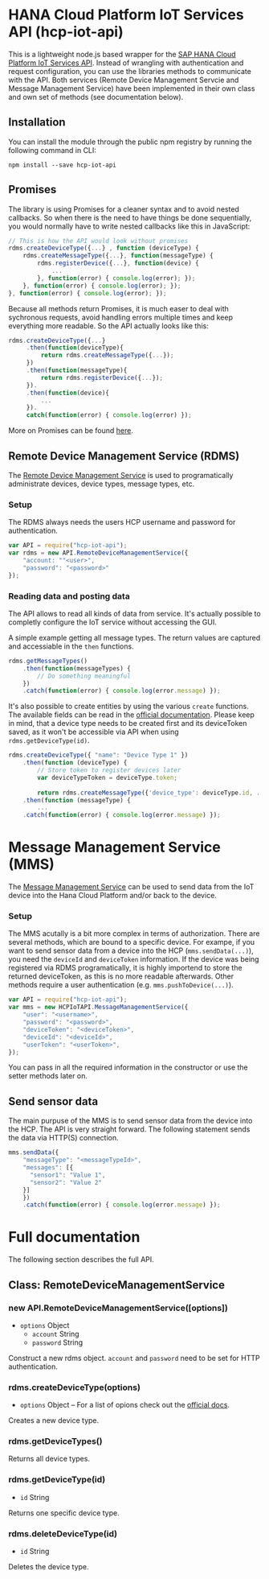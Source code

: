 # HANA Cloud Platform IoT Services API (hcp-iot-api)

This is a lightweight node.js based wrapper for the [SAP HANA Cloud Platform IoT Services API](https://help.hana.ondemand.com/iot/frameset.htm?ad829c660e584c329200022332f04d00.html). 
Instead of wrangling with authentication and request configuration, you can use the libraries methods to communicate with the API.
Both services (Remote Device Management Servcie and Message Management Service) have been implemented in their own class and own set of methods (see documentation below).

## Installation

You can install the module through the public npm registry by running the
following command in CLI:

```
npm install --save hcp-iot-api
```

## Promises

The library is using Promises for a cleaner syntax and to avoid nested callbacks.
So when there is the need to have things be done sequentially, you would normally have to write nested callbacks like this in JavaScript:

```js
// This is how the API would look without promises
rdms.createDeviceType({...} , function (deviceType) {
	rdms.createMessageType({...}, function(messageType) {		
		rdms.registerDevice({...}, function(device) {
			...
		}, function(error) { console.log(error); });
	}, function(error) { console.log(error); });
}, function(error) { console.log(error); });
```
Because all methods return Promises, it is much easer to deal with sychronous requests, avoid handling errors multiple times and keep everything more readable. So the API actually looks like this:

```js
rdms.createDeviceType({...}
	 .then(function(deviceType){
		 return rdms.createMessageType({...});
	 })
	 .then(function(messageType){
		 return rdms.registerDevice({...});
	 }).
	 .then(function(device){
		 ...
	 }).
	 catch(function(error) { console.log(error) });
```

More on Promises can be found [here](https://promise-nuggets.github.io/).

## Remote Device Management Service (RDMS)

The [Remote Device Management Service](https://help.hana.ondemand.com/iot/frameset.htm?c4477ad35f1c405fb9364f279f24d973.html) is used to programatically administrate devices, device types, message types, etc.

### Setup

The RDMS always needs the users HCP username and password for authentication.

```js
var API = require("hcp-iot-api");
var rdms = new API.RemoteDeviceManagementService({
	"account: ""<user>", 
	"password": "<password>"
});
```
### Reading data and posting data

The API allows to read all kinds of data from service. It's actually possible to completly configure the IoT service without accessing the GUI.

A simple example getting all message types. The return values are captured and accessiable in the `then` functions.
```js
rdms.getMessageTypes()
	.then(function(messageTypes) {
		// Do something meaningful
	})
	.catch(function(error) { console.log(error.message)	});

```
It's also possible to create entities by using the various `create` functions. The available fields can be read in the [official documentation](https://help.hana.ondemand.com/iot/frameset.htm?ad829c660e584c329200022332f04d00.html). Please keep in mind, that a device type needs to be created first and its deviceToken saved, as it won't be accessible via API when using `rdms.getDeviceType(id)`.

```js
rdms.createDeviceType({ "name": "Device Type 1" })
	.then(function (deviceType) {
		// Store token to register devices later
		var deviceTypeToken = deviceType.token;
	
		return rdms.createMessageType({'device_type': deviceType.id, ...});
	.then(function (messageType) {
		...
	.catch(function(error) { console.log(error.message)	});
```

# Message Management Service (MMS)

The [Message Management Service](https://help.hana.ondemand.com/iot/frameset.htm?7c71e35a19284736a806fb25a19dde41.html) can be used to send data from the IoT device into the Hana Cloud Platform and/or back to the device. 

### Setup

The MMS acutally is a bit more complex in terms of authorization. There are several methods, which are bound to a specific device. For exampe, if you want to send sensor data from a device into the HCP (`mms.sendData(...)`), you need the `deviceId` and `deviceToken` information. If the device was being registered via RDMS programatically, it is highly importend to store the returned deviceToken, as this is no more readable afterwards.
Other methods require a user authentication (e.g. `mms.pushToDevice(...)`). 

```js
var API = require("hcp-iot-api");
var mms = new HCPIoTAPI.MessageManagementService({
	"user": "<username>",
	"password": "<password>",
	"deviceToken": "<deviceToken>",
	"deviceId": "<deviceId>",
	"userToken": "<userToken>",		
});
```	

You can pass in all the required information in the constructor or use the setter methods later on.

## Send sensor data

The main purpuse of the MMS is to send sensor data from the device into the HCP. The API is very straight forward. The following statement sends the data via HTTP(S) connection.

```js
mms.sendData({
	"messageType": "<messageTypeId>",
	"messages": [{
      "sensor1": "Value 1",
      "sensor2": "Value 2"
    }]
	})
	.catch(function(error) { console.log(error.message)	});
```	
	
# Full documentation

The following section describes the full API.

## Class: RemoteDeviceManagementService

### new API.RemoteDeviceManagementService([options])

* `options` Object
  * `account` String
  * `password` String

Construct a new rdms object. `account` and `password` need to be set for HTTP authentication.

### rdms.createDeviceType(options)

* `options` Object – For a list of opions check out the [official docs](https://help.hana.ondemand.com/iot/frameset.htm?44c28d07999b47d382ff5ef3a742124a.html).

Creates a new device type.

### rdms.getDeviceTypes()

Returns all device types.

### rdms.getDeviceType(id)

* `id` String

Returns one specific device type.

### rdms.deleteDeviceType(id)

* `id` String

Deletes the device type.